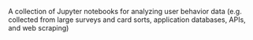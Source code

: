 A collection of Jupyter notebooks for analyzing user behavior data (e.g. collected from large surveys and card sorts, application databases, APIs, and web scraping)
